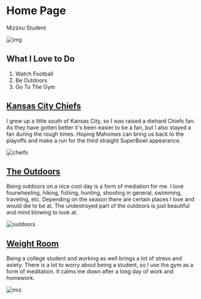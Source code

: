 # Home Page
Mizzou Student

![img](https://user-images.githubusercontent.com/47041263/142515937-0c039ccc-bda9-462e-96ad-29517d0389fd.jpg)


## What I Love to Do

1. Watch Football
2. Be Outdoors
3. Go To The Gym




## [Kansas City Chiefs](https://www.chiefs.com)

I grew up a little south of Kansas City, so I was raised a diehard Chiefs fan. 
As they have gotten better it's been easier to be a fan, but I also stayed a fan during the rough times. 
Hoping Mahomes can bring us back to the playoffs and make a run for the third straight SuperBowl appearance. 

![cheifs](https://user-images.githubusercontent.com/47041263/142519055-fff062fc-4be0-4d0a-a927-5c83ee7371ee.jpg)



## [The Outdoors](https://stepoutside.org/article/10-breathtaking-views-in-the-great-outdoors/)

Being outdoors on a nice cool day is a form of mediation for me. 
I love fourwheeling, hiking, fishing, hunting, shooting in general, swimming, traveling, etc.
Depending on the season there are certain places I love and would die to be at.
The undestroyed part of the outdoors is just beautiful and mind blowing to look at. 

![outdoors](https://user-images.githubusercontent.com/47041263/142519721-59cc2d41-39cc-4bd2-b607-51c88bc2da76.jpg)



## [Weight Room](https://www.chicagotribune.com/lifestyles/health/ct-weightlifting-as-meditation-20170207-story.html)

Being a college student and working as well brings a lot of stress and axiety.
There is a lot to worry about being a student, so I use the gym as a form of meditation.
It calms me down after a long day of work and homework.

![miz](https://user-images.githubusercontent.com/47041263/142520499-12794356-adf6-4733-8efe-e91fc799369f.jpg)
